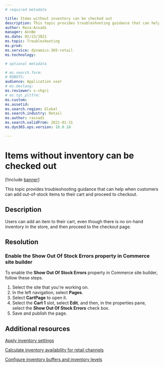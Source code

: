 ```yaml
---
# required metadata

title: Items without inventory can be checked out
description: This topic provides troubleshooting guidance that can help when customers can add out-of-stock items to their cart and proceed to checkout.
author: Reza-Assadi
manager: AnnBe
ms.date: 02/23/2021
ms.topic: Troubleshooting
ms.prod: 
ms.service: dynamics-365-retail
ms.technology: 

# optional metadata

# ms.search.form: 
# ROBOTS: 
audience: Application user
# ms.devlang: 
ms.reviewer: v-chgri
# ms.tgt_pltfrm: 
ms.custom: 
ms.assetid: 
ms.search.region: Global
ms.search.industry: Retail
ms.author: rassadi
ms.search.validFrom: 2021-01-31
ms.dyn365.ops.version: 10.0.18

---
```


# Items without inventory can be checked out

[!include [banner](../../includes/banner.md)]

This topic provides troubleshooting guidance that can help when customers can add out-of-stock items to their cart and proceed to checkout.

## Description

Users can add an item to their cart, even though there is no on-hand inventory in the store, and then proceed to the checkout page.

## Resolution

### Enable the Show Out Of Stock Errors property in Commerce site builder

To enable the **Show Out Of Stock Errors** property in Commerce site builder, follow these steps.

1. Select the site that you're working on.
1. In the left navigation, select **Pages**.
1. Select **CartPage** to open it.
1. Select the **Cart 1** slot, select **Edit**, and then, in the properties pane, select the **Show Out Of Stock Errors** check box.
1. Save and publish the page.

## Additional resources

[Apply inventory settings](../inventory-settings.md)

[Calculate inventory availability for retail channels](../calculated-inventory-retail-channels.md)

[Configure inventory buffers and inventory levels](../inventory-buffers-levels.md)
